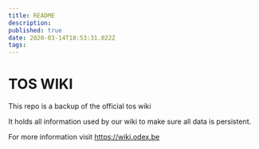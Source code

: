 ```yaml
---
title: README
description: 
published: true
date: 2020-03-14T18:53:31.022Z
tags: 
---
```


# TOS WIKI

This repo is a backup of the official tos wiki

It holds all information used by our wiki to make sure all data is persistent.

For more information visit https://wiki.odex.be
